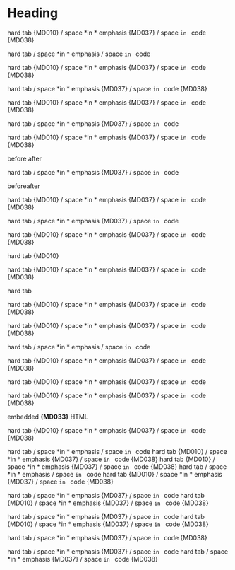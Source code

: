 # Heading

hard	tab {MD010} / space *in * emphasis {MD037} / space `in ` code {MD038}

<!-- markdownlint-disable-->

hard	tab / space *in * emphasis / space `in ` code

<!--MARKDOWNLINT-ENABLE -->

hard	tab {MD010} / space *in * emphasis {MD037} / space `in ` code {MD038}

<!--  markdownlint-disable MD010-->

hard	tab / space *in * emphasis {MD037} / space `in ` code {MD038}

<!-- markdownlint-ENABLE  MD010  -->

hard	tab {MD010} / space *in * emphasis {MD037} / space `in ` code {MD038}

<!-- markdownlint-disable MD010 MD038 -->

hard	tab / space *in * emphasis {MD037} / space `in ` code

<!-- MARKDOWNLINT-enable  MD010  MD038  -->

hard	tab {MD010} / space *in * emphasis {MD037} / space `in ` code {MD038}

before <!-- markdownlint-disable MD010 --> <!-- markdownlint-disable MD038 --> after

hard	tab / space *in * emphasis {MD037} / space `in ` code

before<!-- markdownlint-enable MD010 --><!-- markdownlint-enable MD038 -->after

hard	tab {MD010} / space *in * emphasis {MD037} / space `in ` code {MD038}

<!-- markdownlint-disable hard_tab code -->

hard	tab / space *in * emphasis {MD037} / space `in ` code

<!-- markdownlint-enable whitespace -->

hard	tab {MD010} / space *in * emphasis {MD037} / space `in ` code {MD038}

hard	tab {MD010} <!-- markdownlint-disable --> <!-- markdownlint-enable -->

hard	tab {MD010} / space *in * emphasis {MD037} / space `in ` code {MD038}

hard	tab <!-- markdownlint-disable md010 -->
<!-- markdownlint-enable md010 -->

hard	tab {MD010} / space *in * emphasis {MD037} / space `in ` code {MD038}

<!-- markdownlint-enable -->
hard	tab {MD010} / space *in * emphasis {MD037} / space `in ` code {MD038}
<!-- markdownlint-disable -->
<!-- markdownlint-disable -->
hard	tab / space *in * emphasis / space `in ` code
<!-- markdownlint-enable -->

hard	tab {MD010} / space *in * emphasis {MD037} / space `in ` code {MD038}

<!-- markdownlint-disable NotATag no-space-in-code -->
hard	tab {MD010} / space *in * emphasis {MD037} / space `in ` code
<!-- markdownlint-enable NotATag nO-sPaCe-In-CoDe -->

hard	tab {MD010} / space *in * emphasis {MD037} / space `in ` code {MD038}

embedded <b>{MD033}</b> HTML

<!-- markdownlint-disable line-length -->

hard	tab {MD010} / space *in * emphasis {MD037} / space `in ` code {MD038}
<!-- markdownlint-disable-next-line -->
hard	tab / space *in * emphasis / space `in ` code
hard	tab {MD010} / space *in * emphasis {MD037} / space `in ` code {MD038}
hard	tab {MD010} / space *in * emphasis {MD037} / space `in ` code {MD038}<!-- markdownlint-disable-next-line -->
hard	tab / space *in * emphasis / space `in ` code
hard	tab {MD010} / space *in * emphasis {MD037} / space `in ` code {MD038}
<!-- markdownlint-disable-next-line MD010 MD038 -->
hard	tab / space *in * emphasis {MD037} / space `in ` code
hard	tab {MD010} / space *in * emphasis {MD037} / space `in ` code {MD038}
<!-- markdownlint-disable-next-line MD010 --><!-- markdownlint-disable-next-line MD038 -->
hard	tab / space *in * emphasis {MD037} / space `in ` code
hard	tab {MD010} / space *in * emphasis {MD037} / space `in ` code {MD038}
<!--  markdownlint-disable MD010-->
hard	tab / space *in * emphasis {MD037} / space `in ` code {MD038}
<!-- markdownlint-disable-next-line MD038 -->
hard	tab / space *in * emphasis {MD037} / space `in ` code
hard	tab / space *in * emphasis {MD037} / space `in ` code {MD038}

<!-- markdownlint-disable-next-line -->